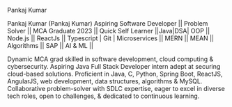 Pankaj Kumar

Pankaj Kumar 
 (Pankaj Kumar)
Aspiring Software Developer || Problem Solver || MCA Graduate 2023 || Quick Self Learner ||Java|DSA| OOP || Node.js || ReactJs || Typescript | Git | Microservices || MERN || MEAN || Algorithms || SAP || AI & ML ||

Dynamic MCA grad skilled in software development, cloud computing & cybersecurity. Aspiring Java Full Stack Developer intern adept at securing cloud-based solutions. Proficient in Java, C, Python, Spring Boot, ReactJS, AngularJS, web development, data structures, algorithms & MySQL. Collaborative problem-solver with SDLC expertise, eager to excel in diverse tech roles, open to challenges, & dedicated to continuous learning.
